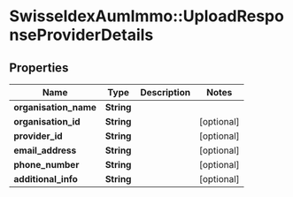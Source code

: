 # SwisseldexAumImmo::UploadResponseProviderDetails

## Properties
Name | Type | Description | Notes
------------ | ------------- | ------------- | -------------
**organisation_name** | **String** |  | 
**organisation_id** | **String** |  | [optional] 
**provider_id** | **String** |  | [optional] 
**email_address** | **String** |  | [optional] 
**phone_number** | **String** |  | [optional] 
**additional_info** | **String** |  | [optional] 

